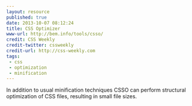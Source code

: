 ```yaml
---
layout: resource
published: true
date: 2013-10-07 08:12:24
title: CSS Optimizer 
www-url: http://bem.info/tools/csso/
credit: CSS Weekly
credit-twitter: cssweekly
credit-url: http://css-weekly.com
tags: 
 - css
 - optimization
 - minification
---
```


In addition to usual minification techniques CSSO can perform structural optimization of CSS files, resulting in small file sizes.